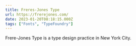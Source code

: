 ```yaml
---
title: Freres-Jones Type
url: https://frerejones.com/
date: 2023-01-20T08:18:15.000Z
tags: ["Fonts", "TypeFoundry"]
---
```


Frere-Jones Type is a type design practice in New York City.
